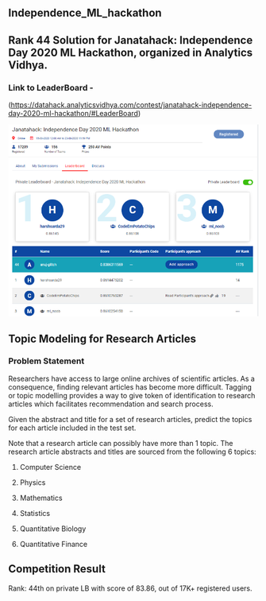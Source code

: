 ## Independence_ML_hackathon

## Rank 44 Solution for Janatahack: Independence Day 2020 ML Hackathon, organized in Analytics Vidhya.

### Link to LeaderBoard - 
(https://datahack.analyticsvidhya.com/contest/janatahack-independence-day-2020-ml-hackathon/#LeaderBoard)

![](https://github.com/anuj-glitch/Independence_AV_hackathon/blob/master/ML%202020%20rank%2044.png)

## Topic Modeling for Research Articles

### Problem Statement
Researchers have access to large online archives of scientific articles. As a consequence, finding relevant articles has become more difficult. Tagging or topic modelling provides a way to give token of identification to research articles which facilitates recommendation and search process.

Given the abstract and title for a set of research articles, predict the topics for each article included in the test set. 

Note that a research article can possibly have more than 1 topic. The research article abstracts and titles are sourced from the following 6 topics: 

1. Computer Science

2. Physics

3. Mathematics

4. Statistics

5. Quantitative Biology

6. Quantitative Finance


## Competition Result
Rank: 44th on private LB with score of 83.86, out of 17K+ registered users.
